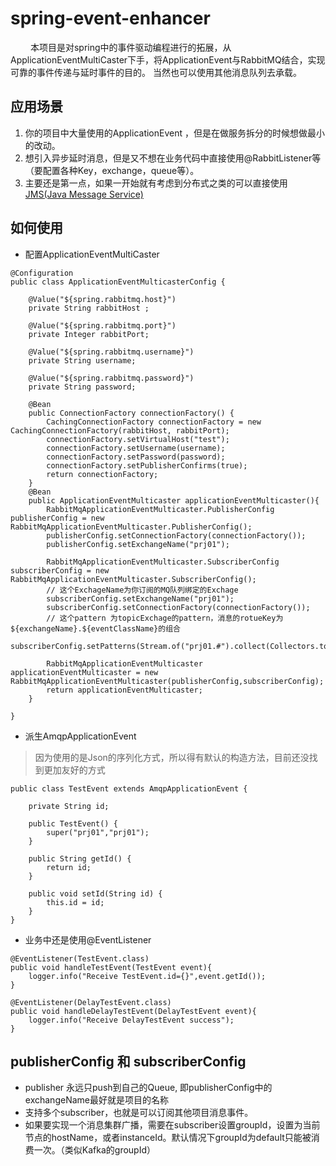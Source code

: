 # spring-event-enhancer
&emsp;&emsp; 本项目是对spring中的事件驱动编程进行的拓展，从ApplicationEventMultiCaster下手，将ApplicationEvent与RabbitMQ结合，实现可靠的事件传递与延时事件的目的。
当然也可以使用其他消息队列去承载。

## 应用场景

1. 你的项目中大量使用的ApplicationEvent ，但是在做服务拆分的时候想做最小的改动。
2. 想引入异步延时消息，但是又不想在业务代码中直接使用@RabbitListener等（要配置各种Key，exchange，queue等）。
3. 主要还是第一点，如果一开始就有考虑到分布式之类的可以直接使用[JMS(Java Message Service)](https://zh.wikipedia.org/wiki/Java%E6%B6%88%E6%81%AF%E6%9C%8D%E5%8A%A1)

## 如何使用

- 配置ApplicationEventMultiCaster
```
@Configuration
public class ApplicationEventMulticasterConfig {

	@Value("${spring.rabbitmq.host}")
	private String rabbitHost ;

	@Value("${spring.rabbitmq.port}")
	private Integer rabbitPort;

	@Value("${spring.rabbitmq.username}")
	private String username;

	@Value("${spring.rabbitmq.password}")
	private String password;

	@Bean
	public ConnectionFactory connectionFactory() {
		CachingConnectionFactory connectionFactory = new CachingConnectionFactory(rabbitHost, rabbitPort);
		connectionFactory.setVirtualHost("test");
		connectionFactory.setUsername(username);
		connectionFactory.setPassword(password);
		connectionFactory.setPublisherConfirms(true);
		return connectionFactory;
	}
	@Bean
	public ApplicationEventMulticaster applicationEventMulticaster(){
		RabbitMqApplicationEventMulticaster.PublisherConfig publisherConfig = new RabbitMqApplicationEventMulticaster.PublisherConfig();
		publisherConfig.setConnectionFactory(connectionFactory());
		publisherConfig.setExchangeName("prj01");

		RabbitMqApplicationEventMulticaster.SubscriberConfig subscriberConfig = new RabbitMqApplicationEventMulticaster.SubscriberConfig();
		// 这个ExchageName为你订阅的MQ队列绑定的Exchage
		subscriberConfig.setExchangeName("prj01");
		subscriberConfig.setConnectionFactory(connectionFactory());
		// 这个pattern 为topicExchage的pattern，消息的rotueKey为${exchangeName}.${eventClassName}的组合
		subscriberConfig.setPatterns(Stream.of("prj01.#").collect(Collectors.toSet()));

		RabbitMqApplicationEventMulticaster applicationEventMulticaster = new RabbitMqApplicationEventMulticaster(publisherConfig,subscriberConfig);
		return applicationEventMulticaster;
	}

}

```
- 派生AmqpApplicationEvent
 
 > 因为使用的是Json的序列化方式，所以得有默认的构造方法，目前还没找到更加友好的方式

```
public class TestEvent extends AmqpApplicationEvent {

	private String id;

	public TestEvent() {
		super("prj01","prj01");
	}

	public String getId() {
		return id;
	}

	public void setId(String id) {
		this.id = id;
	}
}

```
- 业务中还是使用@EventListener

```
@EventListener(TestEvent.class)
public void handleTestEvent(TestEvent event){
    logger.info("Receive TestEvent.id={}",event.getId());
}

@EventListener(DelayTestEvent.class)
public void handleDelayTestEvent(DelayTestEvent event){
    logger.info("Receive DelayTestEvent success");
}

```

## publisherConfig 和 subscriberConfig

- publisher 永远只push到自己的Queue, 即publisherConfig中的exchangeName最好就是项目的名称
- 支持多个subscriber，也就是可以订阅其他项目消息事件。
- 如果要实现一个消息集群广播，需要在subscriber设置groupId，设置为当前节点的hostName，或者instanceId。默认情况下groupId为default只能被消费一次。（类似Kafka的groupId）
